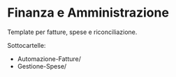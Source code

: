 # Finanza e Amministrazione

Template per fatture, spese e riconciliazione.

Sottocartelle:
- Automazione-Fatture/
- Gestione-Spese/
